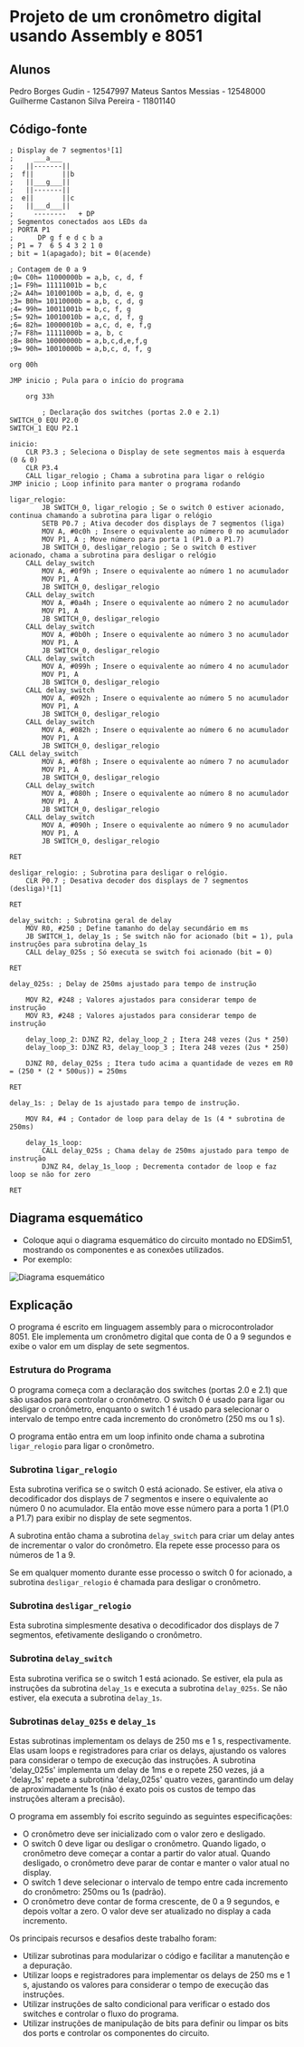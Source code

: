 # Projeto de um cronômetro digital usando Assembly e 8051

## Alunos

Pedro Borges Gudin - 12547997
Mateus Santos Messias - 12548000
Guilherme Castanon Silva Pereira - 11801140

## Código-fonte

```assembly
; Display de 7 segmentos¹[1]
;     ___a___
;   ||-------||
;  f||       ||b
;   ||___g___||
;   ||-------||
;  e||       ||c
;   ||___d___||
;     --------   + DP
; Segmentos conectados aos LEDs da
; PORTA P1
;      DP g f e d c b a
; P1 = 7  6 5 4 3 2 1 0  
; bit = 1(apagado); bit = 0(acende)

; Contagem de 0 a 9
;0= C0h= 11000000b = a,b, c, d, f
;1= F9h= 11111001b = b,c
;2= A4h= 10100100b = a,b, d, e, g
;3= B0h= 10110000b = a,b, c, d, g
;4= 99h= 10011001b = b,c, f, g 
;5= 92h= 10010010b = a,c, d, f, g
;6= 82h= 10000010b = a,c, d, e, f,g
;7= F8h= 11111000b = a, b, c
;8= 80h= 10000000b = a,b,c,d,e,f,g
;9= 90h= 10010000b = a,b,c, d, f, g

org 00h

JMP inicio ; Pula para o início do programa

	org 33h

		; Declaração dos switches (portas 2.0 e 2.1)
SWITCH_0 EQU P2.0
SWITCH_1 EQU P2.1

inicio:
	CLR P3.3 ; Seleciona o Display de sete segmentos mais à esquerda (0 & 0)
	CLR P3.4
	CALL ligar_relogio ; Chama a subrotina para ligar o relógio
JMP inicio ; Loop infinito para manter o programa rodando

ligar_relogio:
		JB SWITCH_0, ligar_relogio ; Se o switch 0 estiver acionado, continua chamando a subrotina para ligar o relógio
		SETB P0.7 ; Ativa decoder dos displays de 7 segmentos (liga)
		MOV A, #0c0h ; Insere o equivalente ao número 0 no acumulador
		MOV P1, A ; Move número para porta 1 (P1.0 a P1.7)
		JB SWITCH_0, desligar_relogio ; Se o switch 0 estiver acionado, chama a subrotina para desligar o relógio
	CALL delay_switch
		MOV A, #0f9h ; Insere o equivalente ao número 1 no acumulador
		MOV P1, A
		JB SWITCH_0, desligar_relogio 
	CALL delay_switch
		MOV A, #0a4h ; Insere o equivalente ao número 2 no acumulador
		MOV P1, A
		JB SWITCH_0, desligar_relogio 
	CALL delay_switch
		MOV A, #0b0h ; Insere o equivalente ao número 3 no acumulador
		MOV P1, A
		JB SWITCH_0, desligar_relogio 
	CALL delay_switch
		MOV A, #099h ; Insere o equivalente ao número 4 no acumulador
		MOV P1, A
		JB SWITCH_0, desligar_relogio 
	CALL delay_switch
		MOV A, #092h ; Insere o equivalente ao número 5 no acumulador
		MOV P1, A
		JB SWITCH_0, desligar_relogio 
	CALL delay_switch
		MOV A, #082h ; Insere o equivalente ao número 6 no acumulador
		MOV P1, A
		JB SWITCH_0, desligar_relogio 
CALL delay_switch
		MOV A, #0f8h ; Insere o equivalente ao número 7 no acumulador
		MOV P1, A
		JB SWITCH_0, desligar_relogio 
	CALL delay_switch
		MOV A, #080h ; Insere o equivalente ao número 8 no acumulador
		MOV P1, A
		JB SWITCH_0, desligar_relogio 
	CALL delay_switch
		MOV A, #090h ; Insere o equivalente ao número 9 no acumulador
		MOV P1, A
		JB SWITCH_0, desligar_relogio 

RET

desligar_relogio: ; Subrotina para desligar o relógio.
    CLR P0.7 ; Desativa decoder dos displays de 7 segmentos (desliga)¹[1]

RET

delay_switch: ; Subrotina geral de delay
    MOV R0, #250 ; Define tamanho do delay secundário em ms
    JB SWITCH_1, delay_1s ; Se switch não for acionado (bit = 1), pula instruções para subrotina delay_1s
    CALL delay_025s ; Só executa se switch foi acionado (bit = 0)

RET

delay_025s: ; Delay de 250ms ajustado para tempo de instrução

    MOV R2, #248 ; Valores ajustados para considerar tempo de instrução
    MOV R3, #248 ; Valores ajustados para considerar tempo de instrução

    delay_loop_2: DJNZ R2, delay_loop_2 ; Itera 248 vezes (2us * 250)
    delay_loop_3: DJNZ R3, delay_loop_3 ; Itera 248 vezes (2us * 250)

    DJNZ R0, delay_025s ; Itera tudo acima a quantidade de vezes em R0 = (250 * (2 * 500us)) = 250ms

RET

delay_1s: ; Delay de 1s ajustado para tempo de instrução.

    MOV R4, #4 ; Contador de loop para delay de 1s (4 * subrotina de 250ms)

    delay_1s_loop:
        CALL delay_025s ; Chama delay de 250ms ajustado para tempo de instrução
        DJNZ R4, delay_1s_loop ; Decrementa contador de loop e faz loop se não for zero

RET
```

## Diagrama esquemático

- Coloque aqui o diagrama esquemático do circuito montado no EDSim51, mostrando os componentes e as conexões utilizados.
- Por exemplo:

![Diagrama esquemático](diagrama.png)

## Explicação

O programa é escrito em linguagem assembly para o microcontrolador 8051. Ele implementa um cronômetro digital que conta de 0 a 9 segundos e exibe o valor em um display de sete segmentos.

### Estrutura do Programa

O programa começa com a declaração dos switches (portas 2.0 e 2.1) que são usados para controlar o cronômetro. O switch 0 é usado para ligar ou desligar o cronômetro, enquanto o switch 1 é usado para selecionar o intervalo de tempo entre cada incremento do cronômetro (250 ms ou 1 s).

O programa então entra em um loop infinito onde chama a subrotina `ligar_relogio` para ligar o cronômetro.

### Subrotina `ligar_relogio`

Esta subrotina verifica se o switch 0 está acionado. Se estiver, ela ativa o decodificador dos displays de 7 segmentos e insere o equivalente ao número 0 no acumulador. Ela então move esse número para a porta 1 (P1.0 a P1.7) para exibir no display de sete segmentos.

A subrotina então chama a subrotina `delay_switch` para criar um delay antes de incrementar o valor do cronômetro. Ela repete esse processo para os números de 1 a 9.

Se em qualquer momento durante esse processo o switch 0 for acionado, a subrotina `desligar_relogio` é chamada para desligar o cronômetro.

### Subrotina `desligar_relogio`

Esta subrotina simplesmente desativa o decodificador dos displays de 7 segmentos, efetivamente desligando o cronômetro.

### Subrotina `delay_switch`

Esta subrotina verifica se o switch 1 está acionado. Se estiver, ela pula as instruções da subrotina `delay_1s` e executa a subrotina `delay_025s`. Se não estiver, ela executa a subrotina `delay_1s`.

### Subrotinas `delay_025s` e `delay_1s`

Estas subrotinas implementam os delays de 250 ms e 1 s, respectivamente. Elas usam loops e registradores para criar os delays, ajustando os valores para considerar o tempo de execução das instruções.
A subrotina 'delay_025s' implementa um delay de 1ms e o repete 250 vezes, já a 'delay_1s' repete a subrotina 'delay_025s' quatro vezes, garantindo um delay de aproximadamente 1s (não é exato pois os custos de tempo das instruções alteram a precisão).

O programa em assembly foi escrito seguindo as seguintes especificações:

- O cronômetro deve ser inicializado com o valor zero e desligado.
- O switch 0 deve ligar ou desligar o cronômetro. Quando ligado, o cronômetro deve começar a contar a partir do valor atual. Quando desligado, o cronômetro deve parar de contar e manter o valor atual no display.
- O switch 1 deve selecionar o intervalo de tempo entre cada incremento do cronômetro: 250ms ou 1s (padrão).
- O cronômetro deve contar de forma crescente, de 0 a 9 segundos, e depois voltar a zero. O valor deve ser atualizado no display a cada incremento.

Os principais recursos e desafios deste trabalho foram:

- Utilizar subrotinas para modularizar o código e facilitar a manutenção e a depuração.
- Utilizar loops e registradores para implementar os delays de 250 ms e 1 s, ajustando os valores para considerar o tempo de execução das instruções.
- Utilizar instruções de salto condicional para verificar o estado dos switches e controlar o fluxo do programa.
- Utilizar instruções de manipulação de bits para definir ou limpar os bits dos ports e controlar os componentes do circuito.
